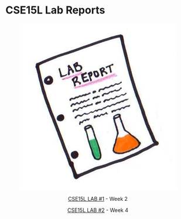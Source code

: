 # CSE15L Lab Reports

<div align="center">

![Image](misc_images\lab_report_image.jpg)
    
[CSE15L LAB #1](https://abijitj.github.io/cse15l-lab-reports/lab-1/lab-report-1-week-2) - Week 2
 
[CSE15L LAB #2](https://abijitj.github.io/cse15l-lab-reports/lab-2/lab-report-2-week-4) - Week 4

</div>


